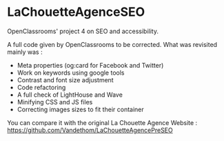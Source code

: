 # LaChouetteAgenceSEO

OpenClassrooms' project 4 on SEO and accessibility.

A full code given by OpenClassrooms to be corrected. What was revisited mainly was :
 - Meta properties (og:card for Facebook and Twitter)
 - Work on keywords using google tools
 - Contrast and font size adjustment
 - Code refactoring
 - A full check of LightHouse and Wave
 - Minifying CSS and JS files
 - Correcting images sizes to fit their container

You can compare it with the original La Chouette Agence Website :
https://github.com/Vandethom/LaChouetteAgencePreSEO
